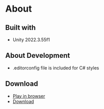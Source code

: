 # About

## Built with
- Unity 2022.3.55f1

## About Development
- .editorconfig file is included for C# styles

## Download

- [Play in browser]()
- [Download]()